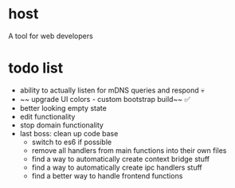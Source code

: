 # host

A tool for web developers

# todo list

-   ability to actually listen for mDNS queries and respond 💀
-   ~~ upgrade UI colors - custom bootstrap build~~ ✅
-   better looking empty state
-   edit functionality
-   stop domain functionality
-   last boss: clean up code base
    -   switch to es6 if possible
    -   remove all handlers from main functions into their own files
    -   find a way to automatically create context bridge stuff
    -   find a way to automatically create ipc handlers stuff
    -   find a better way to handle frontend functions
